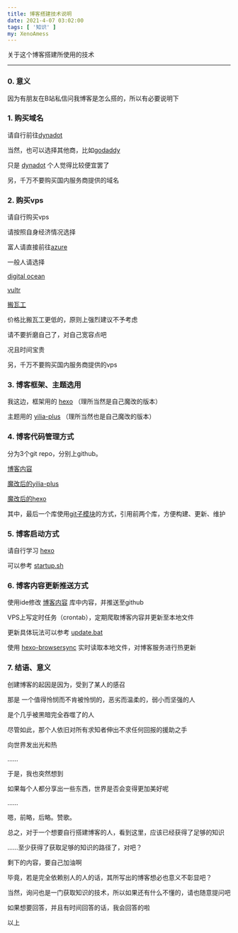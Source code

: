 ```yaml
---
title: 博客搭建技术说明
date: 2021-4-07 03:02:00
tags: [ '知识' ]
my: XenoAmess
---
```


关于这个博客搭建所使用的技术

---

### 0. 意义

因为有朋友在B站私信问我博客是怎么搭的，所以有必要说明下

### 1. 购买域名

请自行前往[dynadot](https://www.dynadot.com/)

当然，也可以选择其他商，比如[godaddy](https://godaddy.com/)

只是 [dynadot](https://www.dynadot.com/) 个人觉得比较便宜罢了

另，千万不要购买国内服务商提供的域名

### 2. 购买vps

请自行购买vps

请按照自身经济情况选择

富人请直接前往[azure](https://azure.microsoft.com/zh-cn/)

一般人请选择

[digital ocean](https://m.do.co/c/fa53c3c120dd)

[vultr](https://www.vultr.com/?ref=8390086-6G)

[搬瓦工](https://bandwagonhost.com/)

价格比搬瓦工更低的，原则上强烈建议不予考虑

请不要折磨自己了，对自己宽容点吧

况且时间宝贵

另，千万不要购买国内服务商提供的vps

### 3. 博客框架、主题选用

我这边，框架用的 [hexo](https://hexo.io/zh-cn/) （理所当然是自己魔改的版本）

主题用的 [yilia-plus](https://github.com/JoeyBling/hexo-theme-yilia-plus) （理所当然也是自己魔改的版本）

### 4. 博客代码管理方式

分为3个git repo，分别上github。

[博客内容](https://github.com/XenoAmess/XenoAmessBlog)

[魔改后的yilia-plus](https://github.com/XenoAmess/hexo-theme-yilia-plus)

[魔改后的hexo](https://github.com/XenoAmess/XenoAmessBlogFramework)

其中，最后一个库使用[git子模块](https://git-scm.com/book/zh/v2/Git-%E5%B7%A5%E5%85%B7-%E5%AD%90%E6%A8%A1%E5%9D%97 )的方式，引用前两个库，方便构建、更新、维护

### 5. 博客启动方式

请自行学习 [hexo](https://hexo.io/zh-cn/)

可以参考 [startup.sh](https://github.com/XenoAmess/XenoAmessBlogFramework/blob/master/startup.sh)

### 6. 博客内容更新推送方式

使用ide修改 [博客内容](https://github.com/XenoAmess/XenoAmessBlog) 库中内容，并推送至github

VPS上写定时任务（crontab），定期爬取博客内容并更新至本地文件

更新具体玩法可以参考 [update.bat](https://github.com/XenoAmess/XenoAmessBlogFramework/blob/master/update.bat)

使用 [hexo-browsersync](https://github.com/hexojs/hexo-browsersync) 实时读取本地文件，对博客服务进行热更新

### 7. 结语、意义

创建博客的起因是因为，受到了某人的感召

那是 一个值得怜悯而不肯被怜悯的，恶劣而温柔的，弱小而坚强的人

是个几乎被黑暗完全吞噬了的人

尽管如此，那个人依旧对所有求知者伸出不求任何回报的援助之手

向世界发出光和热

……

于是，我也突然想到

如果每个人都分享出一些东西，世界是否会变得更加美好呢

……

嗯，前略，后略。赞歌。

总之，对于一个想要自行搭建博客的人，看到这里，应该已经获得了足够的知识

……至少获得了获取足够的知识的路径了，对吧？

剩下的内容，要自己加油啊

毕竟，若是完全依赖别人的人的话，其所写出的博客想必也意义不彰显吧？

当然，询问也是一门获取知识的技术，所以如果还有什么不懂的，请也随意提问吧

如果想要回答，并且有时间回答的话，我会回答的啦

以上
